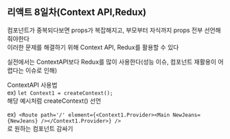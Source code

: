 ## 리액트 8일차(Context API,Redux)  

컴포넌트가 중복되다보면 props가 복잡해지고, 부모부터 자식까지 props 전부 선언해줘야한다  
이러한 문제를 해결하기 위해 Context API, Redux를 활용할 수 있다  

실전에서는 ContextAPI보다 Redux를 많이 사용한다(성능 이슈, 컴포넌트 재활용이 어렵다는 이슈로 인해)  

ContextAPI 사용법  
ex) ```let Context1 = createContext();```  
해당 예시처럼 createContext() 선언  

ex)``` <Route path='/' element={<Context1.Provider><Main NewJeans={NewJeans} /></Context1.Provider>} />```  
<Context>로 원하는 컴포넌트 감싸기


